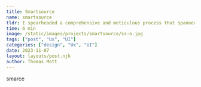 ```yaml
---
title: Smartsource
name: smartsource
tldr: I spearheaded a comprehensive and meticulous process that spanned over two years.
time: 6 min
image: /static/images/projects/smartsource/ss-o.jpg
tags: ["post", "Ux", "UI"]
categories: ["design", "Ux", "UI"]
date: 2023-11-07
layout: layouts/post.njk
author: Thomas Mott
---
```


smarce
